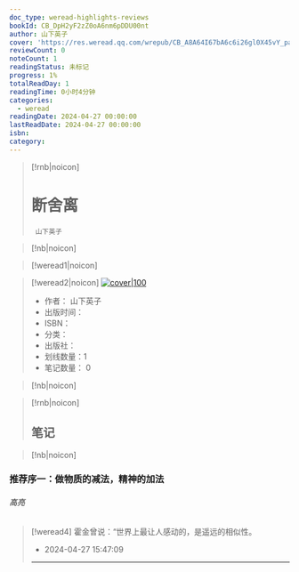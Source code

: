 ```yaml
---
doc_type: weread-highlights-reviews
bookId: CB_DpH2yF2zZ0oA6nm6pDDU00nt
author: 山下英子
cover: 'https://res.weread.qq.com/wrepub/CB_A8A64I67bA6c6i26gl0X45vY_parsecover'
reviewCount: 0
noteCount: 1
readingStatus: 未标记
progress: 1%
totalReadDay: 1
readingTime: 0小时4分钟
categories:
  - weread
readingDate: 2024-04-27 00:00:00
lastReadDate: 2024-04-27 00:00:00
isbn:
category:
---
```

>[!rnb|noicon] 
># 断舍离
>` 山下英子`

>[!nb|noicon]
>

>[!weread1|noicon] 
> 


>[!weread2|noicon] [![cover|100](https://res.weread.qq.com/wrepub/CB_A8A64I67bA6c6i26gl0X45vY_parsecover)](https://res.weread.qq.com/wrepub/CB_A8A64I67bA6c6i26gl0X45vY_parsecover)
> - 作者： 山下英子
> - 出版时间： 
> - ISBN： 
> - 分类： 
> - 出版社： 
> - 划线数量：1
> - 笔记数量： 0

>[!nb|noicon]
>

>[!rnb|noicon] 
>## 笔记


>[!nb|noicon]
>



   
      
  



### 推荐序一：做物质的减法，精神的加法



###### 高亮

>[!weread4] 霍金曾说：“世界上最让人感动的，是遥远的相似性。
 >- 2024-04-27 15:47:09
 >---





